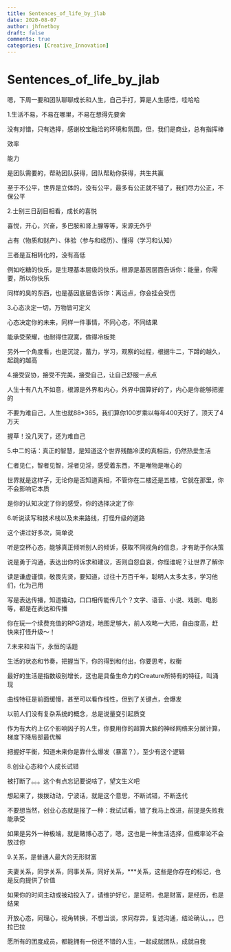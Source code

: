 ```yaml
---
title: Sentences_of_life_by_jlab
date: 2020-08-07
author: jhfnetboy
draft: false
comments: true
categories: [Creative_Innovation]
---
```

# Sentences_of_life_by_jlab

嗯，下周一要和团队聊聊成长和人生，自己手打，算是人生感悟，哇哈哈

1.生活不易，不易在哪里，不易在想得先要舍

没有对错，只有选择，感谢校宝融洽的环境和氛围，但，我们是商业，总有指挥棒

效率

能力

是团队需要的，帮助团队获得，团队帮助你获得，共生共赢

至于不公平，世界是立体的，没有公平，最多有公正就不错了，我们尽力公正，不保公平



2.士别三日刮目相看，成长的喜悦

喜悦，开心，兴奋，多巴胺和肾上腺等等，来源无外乎

占有（物质和财产）、体验（参与和经历）、懂得（学习和认知）

三者是互相转化的，没有高低

例如吃糖的快乐，是生理基本层级的快乐，根源是基因层面告诉你：能量，你需要，所以你快乐

同样的臭的东西，也是基因底层告诉你：离远点，你会挂会受伤



3.心态决定一切，万物皆可定义

心态决定你的未来，同样一件事情，不同心态，不同结果

能承受荣耀，也耐得住寂寞，做得冷板凳

另外一个角度看，也是沉淀，蓄力，学习，观察的过程，根据牛二，下蹲的越久，起跳的越高



4.接受妥协，接受不完美，接受自己，让自己舒服一点点

人生十有八九不如意，根源是外界和内心，外界中国算好的了，内心是你能够把握的

不要为难自己，人生也就88*365，我们算你100岁乘以每年400天好了，顶天了4万天

握草！没几天了，还为难自己



5.中二的话：真正的智慧，是知道这个世界残酷冷漠的真相后，仍然热爱生活

仁者见仁，智者见智，淫者见淫，感受着东西，不是唯物是唯心的

世界就是这样子，无论你是否知道真相，不管你在二楼还是五楼，它就在那里，你不会影响它本质

是你的认知决定了你的感受，你的选择决定了你



6.听说读写和技术栈以及未来路线，打怪升级的道路

这个讲过好多次，简单说

听是空杯心态，能够真正倾听别人的倾诉，获取不同视角的信息，才有助于你决策

说是勇于沟通，表达出你的诉求和建议，否则自怨自哀，你怪谁呢？让世界了解你

读是谦虚谨慎，敬畏先贤，要知道，过往十万百千年，聪明人太多太多，学习他们，化为己用

写是表达传播，知道撬动，口口相传能传几个？文字、语音、小说、戏剧、电影等，都是在表达和传播

你在玩一个续费充值的RPG游戏，地图足够大，前人攻略一大把，自由度高，赶快来打怪升级～！



7.未来和当下，永恒的话题

生活的状态和节奏，把握当下，你的得到和付出，你要思考，权衡

最好的生活是指数级别增长，这也是具备生命力的Creature所特有的特征，叫涌现

曲线特征是前面缓慢，甚至可以看作线性，但到了关键点，会爆发

以前人们没有复杂系统的概念，总是说量变引起质变

作为有大约上亿个影响因子的人生，你要用你的超算大脑的神经网络来分层计算，梯度下降局部最优解

把握好平衡，知道未来你是靠什么爆发（暴富？），至少有这个逻辑



8.创业心态和个人成长试错

被打断了。。。这个有点忘记要说啥了，望文生义吧

想起来了，拨拨动动，宁波话，就是这个意思，不断试错，不断迭代

不要想当然，创业心态就是报了一种：我试试看，错了我马上改进，前提是失败我能承受

如果是另外一种极端，就是赌博心态了，嗯，这也是一种生活选择，但概率论不会放过你


9.关系，是普通人最大的无形财富

夫妻关系，同学关系，同事关系，同好关系，***关系，这些是你存在的标记，也是反向提供了价值

如果你的时间主动或被动投入了，请维护好它，是证明，也是财富，是经历，也是结果

开放心态，同理心，视角转换，不想当谈，求同存异，复述沟通，结论确认。。。巴拉巴拉




愿所有的团度成员，都能拥有一份还不错的人生，一起成就团队，成就自我
